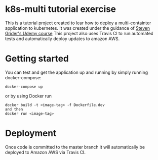 # k8s-multi tutorial exercise

This is a tutorial project created to lear how to deploy a multi-containter application to kubernetes. It was created under the guidance of
[Steven Grider's Udemy course](https://www.udemy.com/course/docker-and-kubernetes-the-complete-guide/?src=sac&kw=docker+kubernetes+complete)
This project also uses Travis CI to run automated tests and automatically deploy updates to amazon AWS.

# Getting started

You can test and get the application up and running by simply running docker-compose: 

``` docker-compose up ```
 
 or by using Docker run 

```
docker build -t <image-tag> -f Dockerfile.dev
and then
docker run <image-tag>
```
     
# Deployment 

Once code is committed to the master branch it will automatically be deployed to Amazon AWS via Travis CI. 
